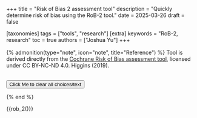 +++
title = "Risk of Bias 2 assessment tool"
description = "Quickly determine risk of bias using the RoB-2 tool."
date = 2025-03-26
draft = false

[taxonomies]
tags = ["tools", "research"]
[extra]
keywords = "RoB-2, research"
toc = true
authors = ["Joshua Yu"]
+++

<div style="margin-top: 1rem;">
</div>

{% admonition(type="note", icon="note", title="Reference") %}
Tool is derived directly from the [Cochrane Risk of Bias assessment tool](https://methods.cochrane.org/risk-bias-2), licensed under CC BY-NC-ND 4.0. Higgins (2019).

<br>
<button id="rob2-clear-button">Click Me to clear all choices/text</button>

{% end %}

{{rob_2()}}
